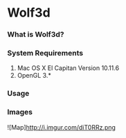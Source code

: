 # Wolf3d

### What is Wolf3d?

### System Requirements
1. Mac OS X El Capitan Version 10.11.6
2. OpenGL 3.*

### Usage

### Images

![Map]http://i.imgur.com/diT0RRz.png
